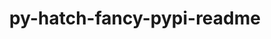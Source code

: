 ---
title: "py-hatch-fancy-pypi-readme"
layout: cache
categories: [package, v0.20.1]
meta: {"versions": ["22.7.0"], "compilers": ["gcc@=11.1.0", "gcc@=11.3.0", "gcc@=7.3.1", "gcc@=7.5.0"], "oss": ["amzn2", "ubuntu18.04", "ubuntu20.04", "ubuntu22.04"], "platforms": ["linux"], "targets": ["aarch64", "neoverse_n1", "ppc64le", "x86_64_v3"], "stacks": ["aws-isc", "aws-isc-aarch64", "data-vis-sdk", "e4s", "e4s-power", "ml-linux-x86_64-cpu", "ml-linux-x86_64-cuda", "radiuss", "root"], "num_specs": 11, "num_specs_by_stack": {"aws-isc-aarch64": 2, "root": 11, "aws-isc": 1, "radiuss": 2, "e4s-power": 2, "data-vis-sdk": 2, "e4s": 1, "ml-linux-x86_64-cuda": 1, "ml-linux-x86_64-cpu": 1}}
spec_details: [{"hash": "2csj7qo4wxjivxycibvj7ltx3deibr6o", "compiler": "gcc@=7.3.1", "versions": ["22.7.0"], "os": "amzn2", "platform": "linux", "target": "aarch64", "variants": ["build_system=python_pip"], "stacks": ["aws-isc-aarch64", "root"], "size": "-", "tarball": "https://binaries.spack.io/releases/v0.20.1/build_cache/linux-amzn2-aarch64/gcc-7.3.1/py-hatch-fancy-pypi-readme-22.7.0/linux-amzn2-aarch64-gcc-7.3.1-py-hatch-fancy-pypi-readme-22.7.0-2csj7qo4wxjivxycibvj7ltx3deibr6o.spack"}, {"hash": "ofq42zf3pv4be6ugeshjgtzmw7al2aii", "compiler": "gcc@=7.3.1", "versions": ["22.7.0"], "os": "amzn2", "platform": "linux", "target": "neoverse_n1", "variants": ["build_system=python_pip"], "stacks": ["aws-isc-aarch64", "root"], "size": "-", "tarball": "https://binaries.spack.io/releases/v0.20.1/build_cache/linux-amzn2-neoverse_n1/gcc-7.3.1/py-hatch-fancy-pypi-readme-22.7.0/linux-amzn2-neoverse_n1-gcc-7.3.1-py-hatch-fancy-pypi-readme-22.7.0-ofq42zf3pv4be6ugeshjgtzmw7al2aii.spack"}, {"hash": "qpew45p7v6ingqzecszqnhnlvj3gm2kx", "compiler": "gcc@=7.3.1", "versions": ["22.7.0"], "os": "amzn2", "platform": "linux", "target": "x86_64_v3", "variants": ["build_system=python_pip"], "stacks": ["root", "aws-isc"], "size": "-", "tarball": "https://binaries.spack.io/releases/v0.20.1/build_cache/linux-amzn2-x86_64_v3/gcc-7.3.1/py-hatch-fancy-pypi-readme-22.7.0/linux-amzn2-x86_64_v3-gcc-7.3.1-py-hatch-fancy-pypi-readme-22.7.0-qpew45p7v6ingqzecszqnhnlvj3gm2kx.spack"}, {"hash": "ahfshzsunuv2fscjxjmfxv2rzzbnkigk", "compiler": "gcc@=7.5.0", "versions": ["22.7.0"], "os": "ubuntu18.04", "platform": "linux", "target": "x86_64_v3", "variants": ["build_system=python_pip"], "stacks": ["root", "radiuss"], "size": "-", "tarball": "https://binaries.spack.io/releases/v0.20.1/build_cache/linux-ubuntu18.04-x86_64_v3/gcc-7.5.0/py-hatch-fancy-pypi-readme-22.7.0/linux-ubuntu18.04-x86_64_v3-gcc-7.5.0-py-hatch-fancy-pypi-readme-22.7.0-ahfshzsunuv2fscjxjmfxv2rzzbnkigk.spack"}, {"hash": "w7rt6fryiygklkjjgrubfrcefth5b2ec", "compiler": "gcc@=7.5.0", "versions": ["22.7.0"], "os": "ubuntu18.04", "platform": "linux", "target": "x86_64_v3", "variants": ["build_system=python_pip"], "stacks": ["root", "radiuss"], "size": "-", "tarball": "https://binaries.spack.io/releases/v0.20.1/build_cache/linux-ubuntu18.04-x86_64_v3/gcc-7.5.0/py-hatch-fancy-pypi-readme-22.7.0/linux-ubuntu18.04-x86_64_v3-gcc-7.5.0-py-hatch-fancy-pypi-readme-22.7.0-w7rt6fryiygklkjjgrubfrcefth5b2ec.spack"}, {"hash": "kdqfj63zyxqv4lpglbkwbe53s6rxzsc3", "compiler": "gcc@=11.1.0", "versions": ["22.7.0"], "os": "ubuntu20.04", "platform": "linux", "target": "ppc64le", "variants": ["build_system=python_pip"], "stacks": ["e4s-power", "root"], "size": "-", "tarball": "https://binaries.spack.io/releases/v0.20.1/build_cache/linux-ubuntu20.04-ppc64le/gcc-11.1.0/py-hatch-fancy-pypi-readme-22.7.0/linux-ubuntu20.04-ppc64le-gcc-11.1.0-py-hatch-fancy-pypi-readme-22.7.0-kdqfj63zyxqv4lpglbkwbe53s6rxzsc3.spack"}, {"hash": "cssqkuiyoo55urxn5pg3g66rcrzsifl5", "compiler": "gcc@=11.1.0", "versions": ["22.7.0"], "os": "ubuntu20.04", "platform": "linux", "target": "ppc64le", "variants": ["build_system=python_pip"], "stacks": ["e4s-power", "root"], "size": "-", "tarball": "https://binaries.spack.io/releases/v0.20.1/build_cache/linux-ubuntu20.04-ppc64le/gcc-11.1.0/py-hatch-fancy-pypi-readme-22.7.0/linux-ubuntu20.04-ppc64le-gcc-11.1.0-py-hatch-fancy-pypi-readme-22.7.0-cssqkuiyoo55urxn5pg3g66rcrzsifl5.spack"}, {"hash": "26ooa3ehd7ft4apss2ql77zirjzf2qqh", "compiler": "gcc@=11.1.0", "versions": ["22.7.0"], "os": "ubuntu20.04", "platform": "linux", "target": "x86_64_v3", "variants": ["build_system=python_pip"], "stacks": ["root", "data-vis-sdk"], "size": "-", "tarball": "https://binaries.spack.io/releases/v0.20.1/build_cache/linux-ubuntu20.04-x86_64_v3/gcc-11.1.0/py-hatch-fancy-pypi-readme-22.7.0/linux-ubuntu20.04-x86_64_v3-gcc-11.1.0-py-hatch-fancy-pypi-readme-22.7.0-26ooa3ehd7ft4apss2ql77zirjzf2qqh.spack"}, {"hash": "flwq5naugswxzj6susqc7hr6zugoeieo", "compiler": "gcc@=11.1.0", "versions": ["22.7.0"], "os": "ubuntu20.04", "platform": "linux", "target": "x86_64_v3", "variants": ["build_system=python_pip"], "stacks": ["root", "data-vis-sdk"], "size": "-", "tarball": "https://binaries.spack.io/releases/v0.20.1/build_cache/linux-ubuntu20.04-x86_64_v3/gcc-11.1.0/py-hatch-fancy-pypi-readme-22.7.0/linux-ubuntu20.04-x86_64_v3-gcc-11.1.0-py-hatch-fancy-pypi-readme-22.7.0-flwq5naugswxzj6susqc7hr6zugoeieo.spack"}, {"hash": "f6634da2fizik372ei35j4mtu2gbmixq", "compiler": "gcc@=11.1.0", "versions": ["22.7.0"], "os": "ubuntu20.04", "platform": "linux", "target": "x86_64_v3", "variants": ["build_system=python_pip"], "stacks": ["e4s", "root"], "size": "-", "tarball": "https://binaries.spack.io/releases/v0.20.1/build_cache/linux-ubuntu20.04-x86_64_v3/gcc-11.1.0/py-hatch-fancy-pypi-readme-22.7.0/linux-ubuntu20.04-x86_64_v3-gcc-11.1.0-py-hatch-fancy-pypi-readme-22.7.0-f6634da2fizik372ei35j4mtu2gbmixq.spack"}, {"hash": "xf64xlnng6utbuvyp53dn4stsol5u3e5", "compiler": "gcc@=11.3.0", "versions": ["22.7.0"], "os": "ubuntu22.04", "platform": "linux", "target": "x86_64_v3", "variants": ["build_system=python_pip"], "stacks": ["ml-linux-x86_64-cuda", "root", "ml-linux-x86_64-cpu"], "size": "-", "tarball": "https://binaries.spack.io/releases/v0.20.1/build_cache/linux-ubuntu22.04-x86_64_v3/gcc-11.3.0/py-hatch-fancy-pypi-readme-22.7.0/linux-ubuntu22.04-x86_64_v3-gcc-11.3.0-py-hatch-fancy-pypi-readme-22.7.0-xf64xlnng6utbuvyp53dn4stsol5u3e5.spack"}]
---